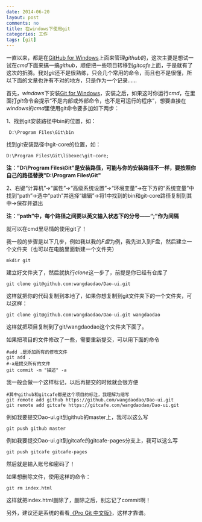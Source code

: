 ```yaml
---
date: 2014-06-20
layout: post
comments: no
title: 在windows下使用git
categories: 工作
tags: [git]
---
```


一直以来，都是在[GitHub for Windows](https://windows.github.com/)上面来管理*github*的，这次主要是想试一试在*cmd*下面来搞一搞*github*，顺便把一些项目转移到*gitcafe*上面，于是就有了这次的折腾。我对*git*还不是很熟练，只会几个常用的命令，而且也不是很懂，所以下面的文章也许有不对的地方，只是作为一个记录……

首先，*windows*下安装[Git for Windows](http://code.google.com/p/msysgit/downloads/list)，安装之后，如果这时你运行*cmd*，在里面打*git*命令会提示“不是内部或外部命令，也不是可运行的程序”，想要直接在*windows*的*cmd*里使用git命令要多加如下两步：

1、找到git安装路径中bin的位置，如：

     D:\Program Files\Git\bin

找到git安装路径中git-core的位置，如：

    D:\Program Files\Git\libexec\git-core;

**注："D:\Program Files\Git\"是安装路径，可能与你的安装路径不一样，要按照你自己的路径替换"D:\Program Files\Git\"**

2、右键“计算机”->“属性”->“高级系统设置”->“环境变量”->在下方的“系统变量”中找到“path”->选中“path”并选择“编辑”->将1中找到的bin和git-core路径复制到其中->保存并退出

**注：“path”中，每个路径之间要以英文输入状态下的分号——“;”作为间隔**

就可以在cmd里尽情的使用git了！

我一般的步骤是以下几步，例如我以我的*F盘*为例，我先进入到F盘，然后建立一个文件夹（也可以在电脑里面新建一个文件夹）

    mkdir git

建立好文件夹了，然后就执行*clone*这一步了，前提是你已经有仓库了

    git clone git@github.com:wangdaodao/Dao-ui.git

这样就把你的代码复制到本地了，如果你想复制到git文件夹下的一个文件夹，可以这样：

    git clone git@github.com:wangdaodao/Dao-ui.git wangdaodao

这样就把项目复制到了git/wangdaodao这个文件夹下面了。

如果把项目的文件修改了一些，需要重新提交，可以用下面的命令

    #add .是添加所有的修改文件 
    git add .
    #-a是提交所有的文件
    git commit -m "描述" -a

我一般会做一个这样标记，以后再提交的时候就会很方便

    #其中github和gitcafe都是这个项目的标注，我理解为缩写
    git remote add github https://github.com/wangdaodao/Dao-ui.git
    git remote add gitcafe https://gitcafe.com/wangdaodao/Dao-ui.git

例如我要提交Dao-ui.git到github的master上，我可以这么写

    git push github master

例如我要提交Dao-ui.git到gitcafe的gitcafe-pages分支上，我可以这么写

    git push gitcafe gitcafe-pages

然后就是输入账号和密码了！

如果想删除文件，使用这样的命令：

    git rm index.html

这样就把index.html删除了，删除之后，别忘记了commit啊！

另外，建议还是系统的看看[《Pro Git 中文版》](http://progit.org/book/zh/)，这样才靠谱。